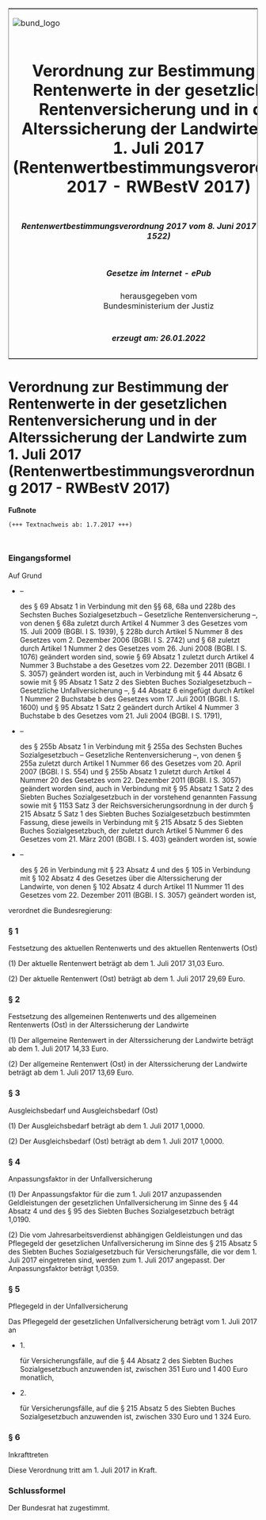 <span id="DECKBLATT.html"></span>

<table border="0" frame="border" width="100%">

<tr valign="top">

<td align="left">

![bund\_logo](BfJ_2021_Web_de_de.gif)

</td>

<td align="right">

 

</td>

</tr>

<tr align="center" valign="middle">

<td colspan="2">

# Verordnung zur Bestimmung der Rentenwerte in der gesetzlichen Rentenversicherung und in der Alterssicherung der Landwirte zum 1. Juli 2017 (Rentenwertbestimmungsverordnung 2017 - RWBestV 2017)

</td>

</tr>

<tr align="center" valign="middle">

<td colspan="2">

##### Rentenwertbestimmungsverordnung 2017 vom 8. Juni 2017 (BGBl. I S. 1522)

</td>

</tr>

<tr align="center" valign="middle">

<td colspan="2">

  
  

##### Gesetze im Internet - ePub  
  
herausgegeben vom  
Bundesministerium der Justiz

</td>

</tr>

<tr align="center" valign="bottom">

<td colspan="2">

  
  

##### erzeugt am: 26.01.2022

</td>

</tr>

</table>

<span id="BJNR152200017.html"></span>

# Verordnung zur Bestimmung der Rentenwerte in der gesetzlichen Rentenversicherung und in der Alterssicherung der Landwirte zum 1. Juli 2017 (Rentenwertbestimmungsverordnung 2017 - RWBestV 2017)

<div>

  
**Fußnote**

<div class="jnhtml">

<div>

<div class="jurAbsatz">

  

``` 
(+++ Textnachweis ab: 1.7.2017 +++)

 
```

</div>

</div>

</div>

</div>

<span id="BJNR152200017BJNE000100000.html"></span>

### Eingangsformel  

<div>

<div class="jnhtml">

<div>

<div class="jurAbsatz">

Auf Grund

  - –
    
    <div>
    
    des § 69 Absatz 1 in Verbindung mit den §§ 68,
    <span style="white-space: nowrap">68a und 228b</span> des Sechsten
    Buches Sozialgesetzbuch – Gesetzliche Rentenversicherung –, von
    denen § 68a zuletzt durch Artikel 4 Nummer 3 des Gesetzes vom 15.
    Juli 2009 (BGBl. I S. 1939), § 228b durch Artikel 5 Nummer 8 des
    Gesetzes vom 2. Dezember 2006 (BGBl. I S. 2742) und § 68 zuletzt
    durch Artikel 1 Nummer 2 des Gesetzes vom 26. Juni 2008 (BGBl. I S.
    1076) geändert worden sind, sowie § 69 Absatz 1 zuletzt durch
    Artikel 4 Nummer 3 Buchstabe a des Gesetzes vom 22. Dezember 2011
    (BGBl. I S. 3057) geändert worden ist, auch in Verbindung mit § 44
    Absatz 6 sowie mit § 95 Absatz 1 Satz 2 des Siebten Buches
    Sozialgesetzbuch – Gesetzliche Unfallversicherung –, § 44 Absatz 6
    eingefügt durch Artikel 1 Nummer 2 Buchstabe b des Gesetzes vom 17.
    Juli 2001 (BGBl. I S. 1600) und § 95 Absatz 1 Satz 2 geändert durch
    Artikel 4 Nummer 3 Buchstabe b des Gesetzes vom 21. Juli 2004 (BGBl.
    I S. 1791),
    
    </div>

  - –
    
    <div>
    
    des § 255b Absatz 1 in Verbindung mit § 255a des Sechsten Buches
    Sozialgesetzbuch – Gesetzliche Rentenversicherung –, von denen §
    255a zuletzt durch Artikel 1 Nummer 66 des Gesetzes vom 20. April
    2007 (BGBl. I S. 554) und § 255b Absatz 1 zuletzt durch Artikel 4
    Nummer 20 des Gesetzes vom 22. Dezember 2011 (BGBl. I S. 3057)
    geändert worden sind, auch in Verbindung mit § 95 Absatz 1 Satz 2
    des Siebten Buches Sozialgesetzbuch in der vorstehend genannten
    Fassung sowie mit § 1153 Satz 3 der Reichsversicherungsordnung in
    der durch § 215 Absatz 5 Satz 1 des Siebten Buches Sozialgesetzbuch
    bestimmten Fassung, diese jeweils in Verbindung mit § 215 Absatz 5
    des Siebten Buches Sozialgesetzbuch, der zuletzt durch Artikel 5
    Nummer 6 des Gesetzes vom 21. März 2001 (BGBl. I S. 403) geändert
    worden ist, sowie
    
    </div>

  - –
    
    <div>
    
    des § 26 in Verbindung mit § 23 Absatz 4 und des § 105 in Verbindung
    mit § 102 Absatz 4 des Gesetzes über die Alterssicherung der
    Landwirte, von denen § 102 Absatz 4 durch Artikel 11 Nummer 11 des
    Gesetzes vom 22. Dezember 2011 (BGBl. I S. 3057) geändert worden
    ist,
    
    </div>

verordnet die Bundesregierung:

</div>

</div>

</div>

</div>

<span id="BJNR152200017BJNE000200000.html"></span>

### § 1  
Festsetzung des aktuellen Rentenwerts und des aktuellen Rentenwerts (Ost)

<div>

<div class="jnhtml">

<div>

<div class="jurAbsatz">

(1) Der aktuelle Rentenwert beträgt ab dem 1. Juli 2017 31,03 Euro.

</div>

<div class="jurAbsatz">

(2) Der aktuelle Rentenwert (Ost) beträgt ab dem 1. Juli 2017 29,69
Euro.

</div>

</div>

</div>

</div>

<span id="BJNR152200017BJNE000300000.html"></span>

### § 2  
Festsetzung des allgemeinen Rentenwerts und des allgemeinen Rentenwerts (Ost) in der Alterssicherung der Landwirte

<div>

<div class="jnhtml">

<div>

<div class="jurAbsatz">

(1) Der allgemeine Rentenwert in der Alterssicherung der Landwirte
beträgt ab dem 1. Juli 2017 14,33 Euro.

</div>

<div class="jurAbsatz">

(2) Der allgemeine Rentenwert (Ost) in der Alterssicherung der Landwirte
beträgt ab dem 1. Juli 2017 13,69 Euro.

</div>

</div>

</div>

</div>

<span id="BJNR152200017BJNE000400000.html"></span>

### § 3  
Ausgleichsbedarf und Ausgleichsbedarf (Ost)

<div>

<div class="jnhtml">

<div>

<div class="jurAbsatz">

(1) Der Ausgleichsbedarf beträgt ab dem 1. Juli 2017 1,0000.

</div>

<div class="jurAbsatz">

(2) Der Ausgleichsbedarf (Ost) beträgt ab dem
<span style="white-space: nowrap">1. Juli 2017</span> 1,0000.

</div>

</div>

</div>

</div>

<span id="BJNR152200017BJNE000500000.html"></span>

### § 4  
Anpassungsfaktor in der Unfallversicherung

<div>

<div class="jnhtml">

<div>

<div class="jurAbsatz">

(1) Der Anpassungsfaktor für die zum 1. Juli 2017 anzupassenden
Geldleistungen der gesetzlichen Unfallversicherung im Sinne des § 44
Absatz 4 und des § 95 des Siebten Buches Sozialgesetzbuch beträgt
1,0190.

</div>

<div class="jurAbsatz">

(2) Die vom Jahresarbeitsverdienst abhängigen Geldleistungen und das
Pflegegeld der gesetzlichen Unfallversicherung im Sinne des § 215 Absatz
5 des Siebten Buches Sozialgesetzbuch für Versicherungsfälle, die vor
dem 1. Juli 2017 eingetreten sind, werden zum 1. Juli 2017 angepasst.
Der Anpassungsfaktor beträgt 1,0359.

</div>

</div>

</div>

</div>

<span id="BJNR152200017BJNE000600000.html"></span>

### § 5  
Pflegegeld in der Unfallversicherung

<div>

<div class="jnhtml">

<div>

<div class="jurAbsatz">

Das Pflegegeld der gesetzlichen Unfallversicherung beträgt vom 1. Juli
2017 an

  - 1\.
    
    <div>
    
    für Versicherungsfälle, auf die § 44 Absatz 2 des Siebten Buches
    Sozialgesetzbuch anzuwenden ist, zwischen 351 Euro und 1 400 Euro
    monatlich,
    
    </div>

  - 2\.
    
    <div>
    
    für Versicherungsfälle, auf die § 215 Absatz 5 des Siebten Buches
    Sozialgesetzbuch anzuwenden ist, zwischen 330 Euro und 1 324 Euro.
    
    </div>

</div>

</div>

</div>

</div>

<span id="BJNR152200017BJNE000700000.html"></span>

### § 6  
Inkrafttreten

<div>

<div class="jnhtml">

<div>

<div class="jurAbsatz">

Diese Verordnung tritt am 1. Juli 2017 in Kraft.

</div>

</div>

</div>

</div>

<span id="BJNR152200017BJNE000800000.html"></span>

### Schlussformel  

<div>

<div class="jnhtml">

<div>

<div class="jurAbsatz">

Der Bundesrat hat zugestimmt.

</div>

</div>

</div>

</div>
